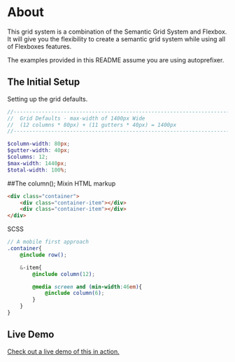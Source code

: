 # About

This grid system is a combination of the Semantic Grid System and Flexbox. It will give you the flexibility to create a semantic grid system while using all of Flexboxes features.

The examples provided in this README assume you are using autoprefixer.

## The Initial Setup
Setting up the grid defaults.
```scss
//------------------------------------------------------------------------------
//  Grid Defaults - max-width of 1400px Wide
//  (12 columns * 80px) + (11 gutters * 40px) = 1400px
//------------------------------------------------------------------------------

$column-width: 80px;
$gutter-width: 40px;
$columns: 12;
$max-width: 1440px;
$total-width: 100%;
```

##The column(); Mixin
HTML markup
```html
<div class="container">
	<div class="container-item"></div>
	<div class="container-item"></div>
</div>
```

SCSS
```scss
// A mobile first approach
.container{
	@include row();

	&-item{
		@include column(12);

		@media screen and (min-width:46em){
			@include column(6);
		}
	}
}
```

## Live Demo
[Check out a live demo of this in action.](http://codepen.io/connorgaughan/full/jWWwQv/)